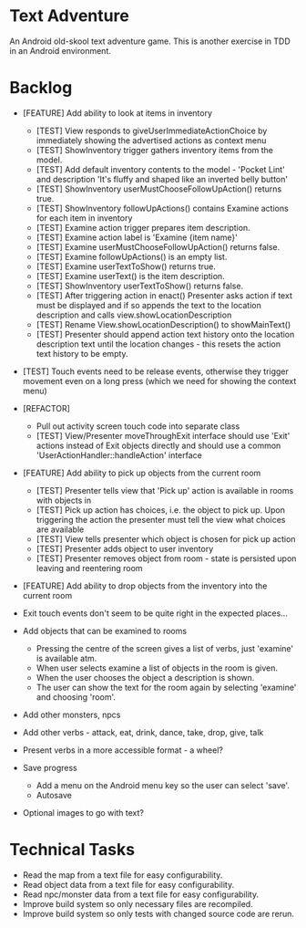 Text Adventure
==============

An Android old-skool text adventure game. This is another exercise in TDD in an Android environment.

Backlog
=======

- [FEATURE] Add ability to look at items in inventory
  - [TEST] View responds to giveUserImmediateActionChoice by immediately showing the advertised actions as context menu
  - [TEST] ShowInventory trigger gathers inventory items from the model.
  - [TEST] Add default inventory contents to the model - 'Pocket Lint' and description 'It's fluffy and shaped like an inverted belly button'
  - [TEST] ShowInventory userMustChooseFollowUpAction() returns true.
  - [TEST] ShowInventory followUpActions() contains Examine actions for each item in inventory
  - [TEST] Examine action trigger prepares item description.
  - [TEST] Examine action label is 'Examine {item name}'
  - [TEST] Examine userMustChooseFollowUpAction() returns false.
  - [TEST] Examine followUpActions() is an empty list.
  - [TEST] Examine userTextToShow() returns true.
  - [TEST] Examine userText() is the item description.
  - [TEST] ShowInventory userTextToShow() returns false.
  - [TEST] After triggering action in enact() Presenter asks action if text must be displayed and if so appends the text to the location description and calls view.showLocationDescription
  - [TEST] Rename View.showLocationDescription() to showMainText()
  - [TEST] Presenter should append action text history onto the location description text until the location changes - this resets the action text history to be empty.
- [TEST] Touch events need to be release events, otherwise they trigger movement even on a long press (which we need for showing the context menu)
- [REFACTOR]
  - Pull out activity screen touch code into separate class
  - [TEST] View/Presenter moveThroughExit interface should use 'Exit' actions instead of Exit objects directly and should use a common 'UserActionHandler::handleAction' interface
- [FEATURE] Add ability to pick up objects from the current room
  - [TEST] Presenter tells view that 'Pick up' action is available in rooms with objects in
  - [TEST] Pick up action has choices, i.e. the object to pick up. Upon triggering the action the presenter must tell the view what choices are available
  - [TEST] View tells presenter which object is chosen for pick up action
  - [TEST] Presenter adds object to user inventory
  - [TEST] Presenter removes object from room - state is persisted upon leaving and reentering room
- [FEATURE] Add ability to drop objects from the inventory into the current room

- Exit touch events don't seem to be quite right in the expected places...

- Add objects that can be examined to rooms
  - Pressing the centre of the screen gives a list of verbs, just 'examine' is available atm.
  - When user selects examine a list of objects in the room is given.
  - When the user chooses the object a description is shown.
  - The user can show the text for the room again by selecting 'examine' and choosing 'room'.

- Add other monsters, npcs

- Add other verbs - attack, eat, drink, dance, take, drop, give, talk

- Present verbs in a more accessible format - a wheel?

- Save progress
  - Add a menu on the Android menu key so the user can select 'save'.
  - Autosave

- Optional images to go with text?

Technical Tasks
===============

- Read the map from a text file for easy configurability.
- Read object data from a text file for easy configurability.
- Read npc/monster data from a text file for easy configurability.
- Improve build system so only necessary files are recompiled.
- Improve build system so only tests with changed source code are rerun.

